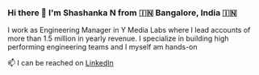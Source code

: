 ### Hi there 👋 I'm Shashanka N from 🇮🇳 Bangalore, India 🇮🇳

I work as Engineering Manager in Y Media Labs where I lead accounts of more than 1.5 million in yearly revenue. I specialize in building high performing engineering teams and I myself am hands-on

📫 I can be reached on
[LinkedIn](https://www.linkedin.com/in/shashanka-n-b7640118/)
<!--
**ShashankaNataraj/ShashankaNataraj** is a ✨ _special_ ✨ repository because its `README.md` (this file) appears on your GitHub profile.

Here are some ideas to get you started:

- 🔭 I’m currently working on ...
- 🌱 I’m currently learning ...
- 👯 I’m looking to collaborate on ...
- 🤔 I’m looking for help with ...
- 💬 Ask me about ...
- 📫 How to reach me: ...
- 😄 Pronouns: ...
- ⚡ Fun fact: ...
-->
